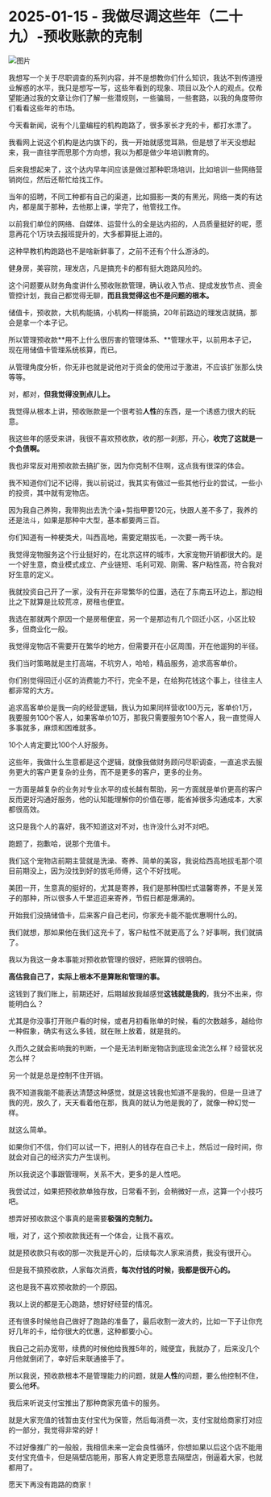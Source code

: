 # 2025-01-15 - 我做尽调这些年（二十九）-预收账款的克制

![图片](https://mmbiz.qpic.cn/mmbiz_jpg/JTrAVGgvYRF7bRqLoJJSS9lDWBy42TpBf1RRxy9rBFzsrbe6e69LWB0a1QZOGPdoFm3IzOjRCfZ67bMLL8sR9w/640?wx_fmt=jpeg&from=appmsg&tp=webp&wxfrom=5&wx_lazy=1)

我想写一个关于尽职调查的系列内容，并不是想教你们什么知识，我达不到传道授业解惑的水平，我只是想写一写，这些年看到的现象、项目以及个人的观点。仅希望能通过我的文章让你们了解一些潜规则，一些骗局，一些套路，以我的角度带你们看看这些年的市场。

今天看新闻，说有个儿童编程的机构跑路了，很多家长才充的卡，都打水漂了。

我看网上说这个机构是达内旗下的，我一开始就感觉耳熟，但是想了半天没想起来，我一直往学而思那个方向想，我以为都是做少年培训教育的。

后来我想起来了，这个达内早年间应该是做过那种职场培训，比如培训一些网络营销岗位，然后还帮忙给找工作。

当年的招聘，不同工种都有自己的渠道，比如摄影一类的有黑光，网络一类的有达内，都是属于那种，去他那上课，学完了，他管找工作。

以前我们单位的网络、自媒体、运营什么的全是达内招的，人员质量挺好的呢，愿意再花个1万块去报班提升的，大多都算挺上进的。

这种早教机构跑路也不是啥新鲜事了，之前不还有个什么游泳的。

健身房，美容院，理发店，凡是搞充卡的都有挺大跑路风险的。

这个问题要从财务角度讲什么预收账款管理，确认收入节点、提成发放节点、资金管控计划，我自己都觉得无聊，**而且我觉得这也不是问题的根本。**

储值卡，预收款，大机构能搞，小机构一样能搞，20年前路边的理发店就搞，那会是拿一个本子记。

所以管理预收款**用不上什么很厉害的管理体系、**管理水平，以前用本子记，现在用储值卡管理系统核算，而已。

从管理角度分析，你无非也就是说他对于资金的使用过于激进，不应该扩张那么快等等。

对，都对，**但我觉得没到点儿上。**

我觉得从根本上讲，预收账款是一个很考验**人性**的东西，是一个诱惑力很大的玩意。

我这些年的感受来讲，我很不喜欢预收款，收的那一刹那，开心，**收完了这就是一个负债啊。**

我也非常反对用预收款去搞扩张，因为你克制不住啊，这点我有很深的体会。

我不知道你们记不记得，我以前说过，我其实有做过一些其他行业的尝试，一些小的投资，其中就有宠物店。

因为我自己养狗，我带狗出去洗个澡+剪指甲要120元，快跟人差不多了，我养的还是法斗，如果是那种中大型，基本都要两三百。

你们知道有一种梗类犬，叫西高地，需要定期拔毛，一次要一两千块。

我觉得宠物服务这个行业挺好的，在北京这样的城市，大家宠物开销都很大的。是一个好生意，商业模式成立、产业链短、毛利可观、刚需、客户粘性高，符合我对好生意的定义。

我就投资自己开了一家，没有开在非常繁华的位置，选在了东南五环边上，那边相比之下就算是比较荒凉，房租也便宜。

我选在那就两个原因一个是房租便宜，另一个是那边有几个回迁小区，小区比较多，但商业化一般。

我觉得宠物店不需要开在繁华的地方，但需要开在小区周围，开在他遛狗的半径。

我们当时策略就是主打高端，不坑穷人，哈哈，精品服务，追求高客单价。

你们别觉得回迁小区的消费能力不行，完全不是，在给狗花钱这个事上，往往主人都非常的大方。

追求高客单价是我一向的经营逻辑，我认为如果同样营收100万元，客单价1万，我要服务100个客人，如果客单价10万，那我只需要服务10个客人，我一直觉得人多事就多，麻烦和困难就多。

10个人肯定要比100个人好服务。

这些年，我做什么生意都是这个逻辑，就像我做财务顾问尽职调查，一直追求去服务更大的客户更复杂的业务，而不是更多的客户，更多的业务。

一方面是越复杂的业务对专业水平的成长越有帮助，另一方面就是单价更高的客户反而更好沟通好服务，他的认知能理解你的价值在哪，能省掉很多沟通成本，大家都很高效。

这只是我个人的喜好，我不知道这对不对，也许没什么对不对吧。

跑题了，抱歉哈，说那个充值卡。

我们这个宠物店前期主营就是洗澡、寄养、简单的美容，我说给西高地拔毛那个项目前期没上，因为没找到好的拔毛师傅，这个不好找呢。

美团一开，生意真的挺好的，尤其是寄养，我们是那种围栏式温馨寄养，不是关笼子的那种，所以很多人千里迢迢来寄养，节假日都是爆满的。

开始我们没搞储值卡，后来客户自己老问，你家充卡能不能优惠啊什么的。

我们就想，那如果他在我们这充卡了，客户粘性不就更高了么？好事啊，我们就搞了。

我以为我这一身本事能对预收款管理的很好，把账算的很明白。

**高估我自己了，实际上根本不是算账和管理的事。**

这钱到了我们账上，前期还好，后期越放我越感觉**这钱就是我的**，我分不出来，你能明白么？

尤其是你没事打开账户看的时候，或者月初看账单的时候，看的次数越多，越给你一种假象，确实有这么多钱，就在账上放着，就是我的。

久而久之就会影响我的判断，一个是无法判断宠物店到底现金流怎么样？经营状况怎么样？

另一个就是总是控制不住开销。

我不知道我能不能表达清楚这种感觉，就是这钱我也知道不是我的，但是一旦进了我的兜，放久了，天天看着他在那，我真的就认为他是我的了，就像一种幻觉一样。

就这么简单。

如果你们不信，你们可以试一下，把别人的钱存在自己卡上，然后过一段时间，你就会对自己的经济实力产生误判。

所以我说这个事跟管理啊，关系不大，更多的是人性吧。

我尝试过，如果把预收款单独存放，日常看不到，会稍微好一点，这算一个小技巧吧。

想弄好预收款这个事真的是需要**极强的克制力。**

哦，对了，这个预收款我还有一个体会，让我不喜欢。

就是预收款只有收的那一次我是开心的，后续每次人家来消费，我没有很开心。

但是我不搞预收款，人家每次消费，**每次付钱的时候，我都是很开心的。**

这也是我不喜欢预收款的一个原因。

我以上说的都是无心跑路，想好好经营的情况。

还有很多时候他自己做好了跑路的准备了，最后收割一波大的，比如一下子让你充好几年的卡，给你很大的优惠，这种都要小心。

我自己之前办宽带，续费的时候他给我推5年的，贼便宜，我就办了，后来没几个月他就倒闭了，幸好后来联通接手了。

所以我说，预收款根本不是管理能力的问题，就是**人性**的问题，要么他控制不住，要么他**坏**。

我后来听说支付宝推出了那种商家充值卡的服务。

就是大家充值的钱暂由支付宝代为保管，然后每消费一次，支付宝就给商家打对应的一部分，我觉得非常的好！

不过好像推广的一般般，我相信未来一定会良性循环，你想如果以后这个店不能用支付宝充值卡，但是隔壁店能用，那客人肯定更愿意去隔壁店，倒逼着大家，也就都用了。

愿天下再没有跑路的商家！